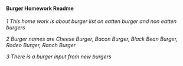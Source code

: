 <!-- Headings -->
#### Burger Homework Readme

<!-- Italic -->
*1 This home work is about burger list on eatten burger and non eatten burgers*

*2 Burger names are Cheese Burger,
Bacon Burger, Black Bean Burger,
Rodeo Burger, Ranch Burger*

*3 There is a burger input from new burgers*